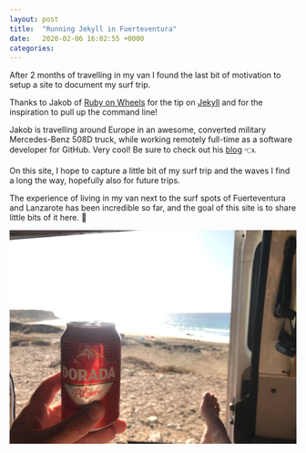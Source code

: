 ```yaml
---
layout: post
title:  "Running Jekyll in Fuerteventura"
date:   2020-02-06 16:02:55 +0000
categories:
---
```


After 2 months of travelling in my van I found the last bit of motivation to setup a site to document my surf trip.

Thanks to Jakob of [Ruby on Wheels][ruby-on-wheels] for the tip on [Jekyll][jekyll] and for the inspiration to pull up the command line!

Jakob is travelling around Europe in an awesome, converted military Mercedes-Benz 508D truck, while working remotely full-time as a software developer for GitHub. Very cool! Be sure to check out his [blog][ruby-on-wheels] :point_left:.

On this site, I hope to capture a little bit of my surf trip and the waves I find a long the way, hopefully also for future trips. 

The experience of living in my van next to the surf spots of Fuerteventura and Lanzarote has been incredible so far, and the goal of this site is to share little bits of it here. :ocean:

![After surf beer](/assets/267.JPG)

[jekyll]:https://jekyllrb.com/
[ruby-on-wheels]: https://ruby-on-wheels.github.io
